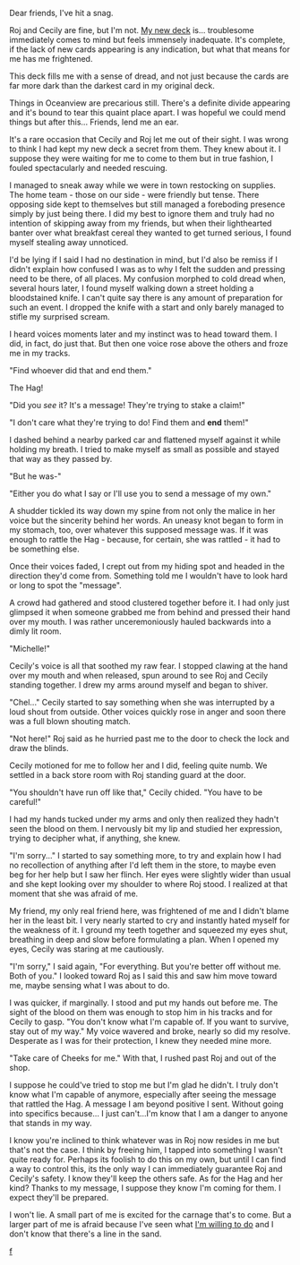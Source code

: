 Dear friends, I've hit a snag. 

Roj and Cecily are fine, but I'm not.  [My new deck](https://www.reddit.com/r/nosleep/comments/v1u5x8/confessions_of_a_tarot_card_reader_blaze_of_glory/) is... troublesome immediately comes to mind but feels immensely inadequate.  It's complete, if the lack of new cards appearing is any indication, but what that means for me has me frightened. 

This deck fills me with a sense of dread, and not just because the cards are far more dark than the darkest card in my original deck. 

Things in Oceanview are precarious still. There's a definite divide appearing and it's bound to tear this quaint place apart. I was hopeful we could mend things but after this... Friends, lend me an ear. 

It's a rare occasion that Cecily and Roj let me out of their sight. I was wrong to think I had kept my new deck a secret from them.  They knew about it. I suppose they were waiting for me to come to them but in true fashion, I fouled spectacularly and needed rescuing. 

I managed to sneak away while we were in town restocking on supplies.  The home team - those on our side - were friendly but tense.  There opposing side kept to themselves but still managed a foreboding presence simply by just being there. I did my best to ignore them and truly had no intention of skipping away from my friends, but when their lighthearted banter over what breakfast cereal they wanted to get turned serious, I found myself stealing away unnoticed. 

I'd be lying if I said I had no destination in mind, but I'd also be remiss if I didn't explain how confused I was as to why I felt the sudden and pressing need to be there, of all places.  My confusion morphed to cold dread when, several hours later, I found myself walking down a street holding a bloodstained knife. I can't quite say there is any amount of preparation for such an event.  I dropped the knife with a start and only barely managed to stifle my surprised scream. 

I heard voices moments later and my instinct was to head toward them. I did, in fact, do just that. But then one voice rose above the others and froze me in my tracks. 

"Find whoever did that and end them."

The Hag!

"Did you *see* it?  It's a message!  They're trying to stake a claim!"

"I don't care what they're trying to do!  Find them and **end** them!"

I dashed behind a nearby parked car and flattened myself against it while holding my breath.  I tried to make myself as small as possible and stayed that way as they passed by.

"But he was-"

"Either you do what I say or I'll use you to send a message of my own."

A shudder tickled its way down my spine from not only the malice in her voice but the sincerity behind her words.  An uneasy knot began to form in my stomach, too, over whatever this supposed message was.  If it was enough to rattle the Hag - because, for certain, she was rattled - it had to be something else.

Once their voices faded, I crept out from my hiding spot and headed in the direction they'd come from.  Something told me I wouldn't have to look hard or long to spot the "message".

A crowd had gathered and stood clustered together before it.  I had only just glimpsed it when someone grabbed me from behind and pressed their hand over my mouth.  I was rather unceremoniously hauled backwards into a dimly lit room.

"Michelle!"

Cecily's voice is all that soothed my raw fear.  I stopped clawing at the hand over my mouth and when released, spun around to see Roj and Cecily standing together.  I drew my arms around myself and began to shiver.

"Chel..."  Cecily started to say something when she was interrupted by a loud shout from outside.  Other voices quickly rose in anger and soon there was a full blown shouting match.

"Not here!" Roj said as he hurried past me to the door to check the lock and draw the blinds.  

Cecily motioned for me to follow her and I did, feeling quite numb.  We settled in a back store room with Roj standing guard at the door.

"You shouldn't have run off like that," Cecily chided.  "You have to be careful!"

I had my hands tucked under my arms and only then realized they hadn't seen the blood on them.  I nervously bit my lip and studied her expression, trying to decipher what, if anything, she knew.

"I'm sorry..."  I started to say something more, to try and explain how I had no recollection of anything after I'd left them in the store, to maybe even beg for her help but I saw her flinch.  Her eyes were slightly wider than usual and she kept looking over my shoulder to where Roj stood.  I realized at that moment that she was afraid of me.

My friend, my only real friend here, was frightened of me and I didn't blame her in the least bit.  I very nearly started to cry and instantly hated myself for the weakness of it.  I ground my teeth together and squeezed my eyes shut, breathing in deep and slow before formulating a plan.  When I opened my eyes, Cecily was staring at me cautiously.

"I'm sorry," I said again, "For everything.  But you're better off without me.  Both of you."  I looked toward Roj as I said this and saw him move toward me, maybe sensing what I was about to do.

I was quicker, if marginally.  I stood and put my hands out before me.  The sight of the blood on them was enough to stop him in his tracks and for Cecily to gasp.  "You don't know what I'm capable of.  If you want to survive, stay out of my way."  My voice wavered and broke, nearly so did my resolve.  Desperate as I was for their protection, I knew they needed mine more.

"Take care of Cheeks for me."  With that, I rushed past Roj and out of the shop.  

I suppose he could've tried to stop me but I'm glad he didn't.  I truly don't know what I'm capable of anymore, especially after seeing the message that rattled the Hag.  A message I am beyond positive I sent.  Without going into specifics because... I just can't...I'm know that I am a danger to anyone that stands in my way.

I know you're inclined to think whatever was in Roj now resides in me but that's not the case.  I think by freeing him, I tapped into something I wasn't quite ready for.  Perhaps its foolish to do this on my own, but until I can find a way to control this, its the only way I can immediately guarantee Roj and Cecily's safety.  I know they'll keep the others safe.  As for the Hag and her kind?  Thanks to my message, I suppose they know I'm coming for them.  I expect they'll be prepared.

I won't lie.  A small part of me is excited for the carnage that's to come.  But a larger part of me is afraid because I've seen what [I'm willing to do](https://www.reddit.com/r/nosleep/comments/vff6gl/confessions_of_a_tarot_card_reader_the_truth/) and I don't know that there's a line in the sand.

[f](https://www.reddit.com/r/forehveree/comments/t16wl6/about_me/)